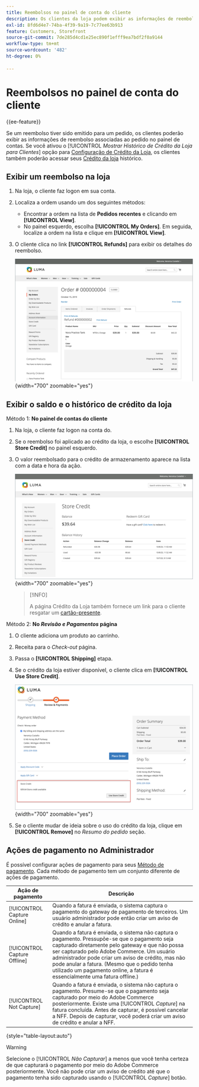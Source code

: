```yaml
---
title: Reembolsos no painel de conta do cliente
description: Os clientes da loja podem exibir as informações de reembolso associadas ao pedido no painel da conta.
exl-id: 8fd6d4e7-74ba-4f39-9a19-7c77ee63b913
feature: Customers, Storefront
source-git-commit: 7de285d4cd1e25ec890f1efff9ea7bdf2f0a9144
workflow-type: tm+mt
source-wordcount: '482'
ht-degree: 0%

---
```


# Reembolsos no painel de conta do cliente

{{ee-feature}}

Se um reembolso tiver sido emitido para um pedido, os clientes poderão exibir as informações de reembolso associadas ao pedido no painel de contas. Se você ativou o [!UICONTROL _Mostrar Histórico de Crédito da Loja para Clientes_] opção para [Configuração de Crédito da Loja](../customers/credit-configure.md), os clientes também poderão acessar seus [Crédito da loja](../customers/store-credit.md) histórico.

## Exibir um reembolso na loja

1. Na loja, o cliente faz logon em sua conta.

1. Localiza a ordem usando um dos seguintes métodos:

   * Encontrar a ordem na lista de **Pedidos recentes** e clicando em **[!UICONTROL View]**.
   * No painel esquerdo, escolha **[!UICONTROL My Orders]**. Em seguida, localize a ordem na lista e clique em **[!UICONTROL View]**.

1. O cliente clica no link **[!UICONTROL Refunds]** para exibir os detalhes do reembolso.

   ![Detalhes do reembolso na vitrine](assets/customer-account-order-refunds.png){width="700" zoomable="yes"}

## Exibir o saldo e o histórico de crédito da loja

Método 1: **No painel de contas do cliente**

1. Na loja, o cliente faz logon na conta do.

1. Se o reembolso foi aplicado ao crédito da loja, o escolhe **[!UICONTROL Store Credit]** no painel esquerdo.

1. O valor reembolsado para o crédito de armazenamento aparece na lista com a data e hora da ação.

   ![Valor reembolsado para armazenar crédito](assets/customer-account-store-credit.png){width="700" zoomable="yes"}

   >[!INFO]
   >
   >A página Crédito da Loja também fornece um link para o cliente resgatar um [cartão-presente](../stores-purchase/product-gift-card-workflow.md#check-status-and-balance-of-the-gift-card).

Método 2: **No _Revisão e Pagamentos_ página**

1. O cliente adiciona um produto ao carrinho.

2. Receita para o _Check-out_ página.

3. Passa o **[!UICONTROL Shipping]** etapa.

4. Se o crédito da loja estiver disponível, o cliente clica em **[!UICONTROL Use Store Credit]**.

   ![Armazenar Crédito na página Verificar &amp; Pagamentos](assets/customer-account-order-refund-from-checkout.png){width="700" zoomable="yes"}

5. Se o cliente mudar de ideia sobre o uso do crédito da loja, clique em **[!UICONTROL Remove]** no _Resumo do pedido_ seção.

## Ações de pagamento no Administrador

É possível configurar ações de pagamento para seus [Método de pagamento](../configuration-reference/sales/payment-methods.md). Cada método de pagamento tem um conjunto diferente de ações de pagamento.

| Ação de pagamento | Descrição |
|--- |---|
| [!UICONTROL Capture Online] | Quando a fatura é enviada, o sistema captura o pagamento do gateway de pagamento de terceiros. Um usuário administrador pode então criar um aviso de crédito e anular a fatura. |
| [!UICONTROL Capture Offline] | Quando a fatura é enviada, o sistema não captura o pagamento. Pressupõe-se que o pagamento seja capturado diretamente pelo gateway e que não possa ser capturado pelo Adobe Commerce. Um usuário administrador pode criar um aviso de crédito, mas não pode anular a fatura. (Mesmo que o pedido tenha utilizado um pagamento online, a fatura é essencialmente uma fatura offline.) |
| [!UICONTROL Not Capture] | Quando a fatura é enviada, o sistema não captura o pagamento. Presume-se que o pagamento seja capturado por meio do Adobe Commerce posteriormente. Existe uma [!UICONTROL _Capture_] na fatura concluída. Antes de capturar, é possível cancelar a NFF. Depois de capturar, você poderá criar um aviso de crédito e anular a NFF. |

{style="table-layout:auto"}

>[!WARNING]
>
>Selecione o [!UICONTROL _Não Capturar_] a menos que você tenha certeza de que capturará o pagamento por meio do Adobe Commerce posteriormente. Você não pode criar um aviso de crédito até que o pagamento tenha sido capturado usando o [!UICONTROL _Capture_] botão.
